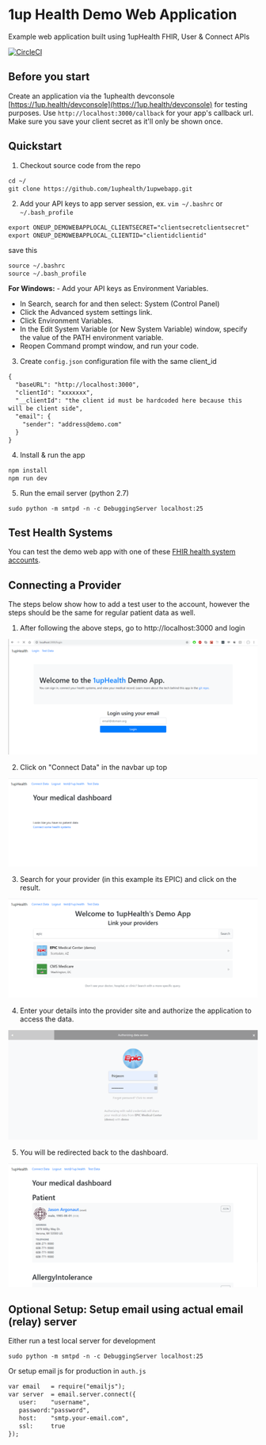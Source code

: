 # 1up Health Demo Web Application
Example web application built using 1upHealth FHIR, User &amp; Connect APIs  

[![CircleCI](https://circleci.com/gh/1uphealth/1upwebapp.svg?style=svg)](https://circleci.com/gh/1uphealth/1upwebapp)

## Before you start
Create an application via the 1uphealth devconsole [https://1up.health/devconsole](https://1up.health/devconsole) for testing purposes.  Use `http://localhost:3000/callback` for your app's callback url. Make sure you save your client secret as it'll only be shown once.

## Quickstart
1. Checkout source code from the repo
```
cd ~/
git clone https://github.com/1uphealth/1upwebapp.git
```


2. Add your API keys to app server session, ex. `vim ~/.bashrc` or `~/.bash_profile`
```
export ONEUP_DEMOWEBAPPLOCAL_CLIENTSECRET="clientsecretclientsecret"
export ONEUP_DEMOWEBAPPLOCAL_CLIENTID="clientidclientid"
```
save this
```
source ~/.bashrc
source ~/.bash_profile
```
**For Windows:** - Add your API keys as Environment Variables. 
- In Search, search for and then select: System (Control Panel)
- Click the Advanced system settings link.
- Click Environment Variables.
- In the Edit System Variable (or New System Variable) window, specify the value of the PATH environment variable.
- Reopen Command prompt window, and run your code. 

3. Create `config.json` configuration file with the same client_id
```
{
  "baseURL": "http://localhost:3000",
  "clientId": "xxxxxxx",
  "__clientId": "the client id must be hardcoded here because this will be client side",
  "email": {
    "sender": "address@demo.com"
  }
}
```

4. Install & run the app
```
npm install
npm run dev
```

5. Run the email server (python 2.7)
```
sudo python -m smtpd -n -c DebuggingServer localhost:25
```

## Test Health Systems
You can test the demo web app with one of these [FHIR health system accounts](https://1up.health/dev/doc/fhir-test-credentials).

## Connecting a Provider
The steps below show how to add a test user to the account, however the steps should be the same for regular patient data as well.

1. After following the above steps, go to http://localhost:3000 and login

![Homepage](images/homepage.png "Homepage")

2. Click on "Connect Data" in the navbar up top

![Empty Dashboard](images/empty-dashboard.png "Empty Dashboard")

3. Search for your provider (in this example its EPIC) and click on the result.

![Provider Search](images/provider-search-results.png "Provider Search Results")

4. Enter your details into the provider site and authorize the application to access the data.

![Login to Provider](images/epic.png "Epic Login Screen")

5. You will be redirected back to the dashboard.

![Patient Results](images/dashboard.png "Patient Results")

## Optional Setup: Setup email using actual email (relay) server
Either run a test local server for development
```
sudo python -m smtpd -n -c DebuggingServer localhost:25
```
Or setup email js for production in `auth.js`
```
var email 	= require("emailjs");
var server 	= email.server.connect({
   user:    "username",
   password:"password",
   host:    "smtp.your-email.com",
   ssl:     true
});
```
